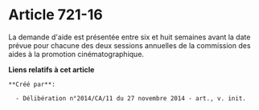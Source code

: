# Article 721-16

La demande d'aide est présentée entre six et huit semaines avant la date prévue pour chacune des deux sessions annuelles de
la commission des aides à la promotion cinématographique.

**Liens relatifs à cet article**

	**Créé par**:

	  - Délibération n°2014/CA/11 du 27 novembre 2014 - art., v. init.
